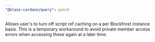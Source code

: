 ```yaml
---
"@blaze-cardano/query": patch
---
```


Allows user's to turn off script ref caching on a per Blockfrost instance basis. This is a temporary workaround to avoid private member access errors when accessing these again at a later time.
